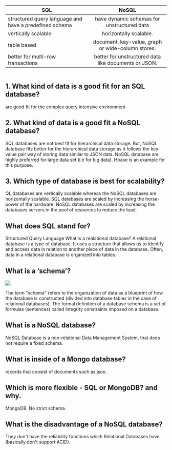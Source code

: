 
| SQL        |     NoSQL    |  
|----------|:-------------:|
|structured query language and have a predefined schema|have dynamic schemas for unstructured data|
| vertically scalable |   horizontally scalable. |
| table based| document, key-value, graph or wide-column stores. |
| better for multi-row transactions| better for unstructured data like documents or JSON. |

![]()
## 1. What kind of data is a good fit for an SQL database?
are good fit for the complex query intensive environment

## 2. What kind of data is a good fit a NoSQL database?
SQL databases are not best fit for hierarchical data storage. But, NoSQL database fits better for the hierarchical data storage as it follows the key-value pair way of storing data similar to JSON data. NoSQL database are highly preferred for large data set (i.e for big data). Hbase is an example for this purpose.

## 3. Which type of database is best for scalability?
QL databases are vertically scalable whereas the NoSQL databases are horizontally scalable. SQL databases are scaled by increasing the horse-power of the hardware. NoSQL databases are scaled by increasing the databases servers in the pool of resources to reduce the load.
## What does SQL stand for?
Structured Query Language What is a realational database? A relational database is a type of database. It uses a structure that allows us to identify and access data in relation to another piece of data in the database. Often, data in a relational database is organized into tables.

## What is a ‘schema’?
![](https://encrypted-tbn0.gstatic.com/images?q=tbn:ANd9GcTSUUFIaITZ4T7uXf-ad5wOpnsaBkNLHlMTVQ&usqp=CAU)


The term "schema" refers to the organization of data as a blueprint of how the database is constructed (divided into database tables in the case of relational databases). The formal definition of a database schema is a set of formulas (sentences) called integrity constraints imposed on a database.

## What is a NoSQL database?
NoSQL Database is a non-relational Data Management System, that does not require a fixed schema.

## What is inside of a Mongo database?
records that consist of documents such as json.

## Which is more flexible - SQL or MongoDB? and why.
MongoDB. No strict schema.

## What is the disadvantage of a NoSQL database?
They don't have the reliability functions which Relational Databases have (basically don't support ACID).




 	 
 	 
 	 